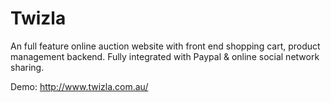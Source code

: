 # Twizla
An full feature online auction website with front end shopping cart, product management backend. Fully integrated with Paypal &amp; online social network sharing.

Demo: http://www.twizla.com.au/
